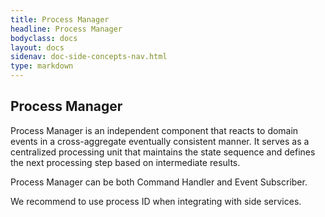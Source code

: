 ```yaml
---
title: Process Manager
headline: Process Manager
bodyclass: docs
layout: docs
sidenav: doc-side-concepts-nav.html
type: markdown
---
```

<h2 class="top">Process Manager</h2> 

Process Manager is an independent component that reacts to domain events in a cross-aggregate eventually consistent manner. It serves as a centralized processing unit that maintains the state sequence and defines the next processing step based on intermediate results. 

Process Manager can be both Command Handler and Event Subscriber.

<p class="note">We recommend to use process ID when integrating with side services. 
</p>
